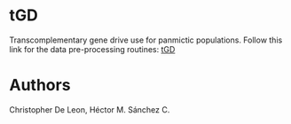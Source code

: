 # tGD

Transcomplementary gene drive use for panmictic populations.
Follow this link for the data pre-processing routines: [tGD](https://github.com/Chipdelmal/MoNeT_DA/tree/main/PAN/tGD)

# Authors

Christopher De Leon, Héctor M. Sánchez C.